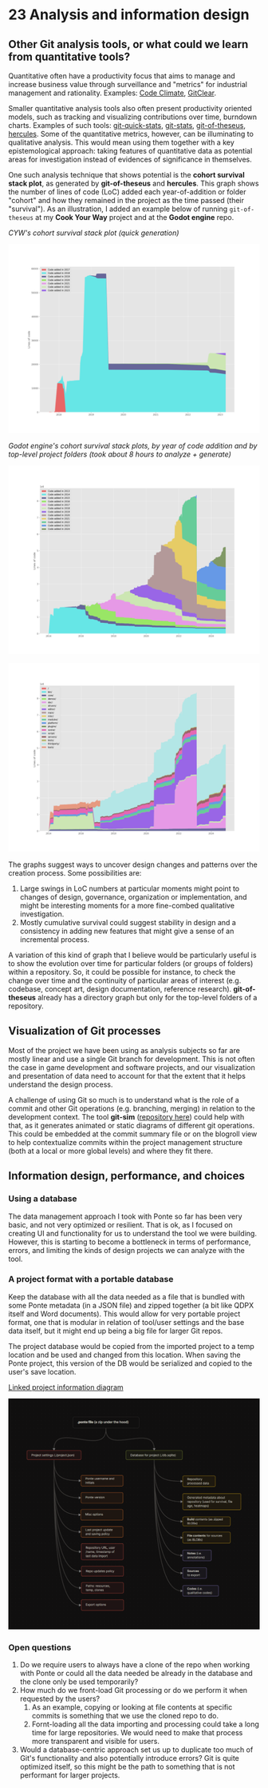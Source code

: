 # 23 Analysis and information design

## Other Git analysis tools, or what could we learn from quantitative tools?

Quantitative often have a productivity focus that aims to manage and increase business value through surveillance and "metrics" for industrial management and rationality. Examples: [Code Climate](https://codeclimate.com/), [GitClear](https://www.gitclear.com/). 

Smaller quantitative analysis tools also often present productivity oriented models, such as tracking and visualizing contributions over time, burndown charts. Examples of such tools: [git-quick-stats](https://github.com/git-quick-stats/git-quick-stats?tab=readme-ov-file#screenshots), [git-stats](https://github.com/IonicaBizau/git-stats?tab=readme-ov-file#cloud-installation), [git-of-theseus](https://github.com/erikbern/git-of-theseus), [hercules](https://github.com/src-d/hercules). Some of the quantitative metrics, however, can be illuminating to qualitative analysis. This would mean using them together with a key epistemological approach: taking features of quantitative data as potential areas for investigation instead of evidences of significance in themselves.

One such analysis technique that shows potential is the **cohort survival stack plot**, as generated by **git-of-theseus** and **hercules**. This graph shows the number of lines of code (LoC) added each year-of-addition or folder "cohort" and how they remained in the project as the time passed (their "survival"). As an illustration, I added an example below of running `git-of-theseus` at my **Cook Your Way** project and at the **Godot engine** repo. 

*CYW's cohort survival stack plot (quick generation)*

![CYW cohort survival plot](<../media/20241120T092308-0500--23_analysis_information_design.png>)

*Godot engine's cohort survival stack plots, by year of code addition and by top-level project folders (took about 8 hours to analyze + generate)*

![](<../media/20241121T140301-0500--23_analysis_information_design.png>)

![](<../media/20241121T150921-0500--23_analysis_information_design.png>)

The graphs suggest ways to uncover design changes and patterns over the creation process. Some possibilities are:

1. Large swings in LoC numbers at particular moments might point to changes of design, governance, organization or implementation, and might be interesting moments for a more fine-combed qualitative investigation.
2. Mostly cumulative survival could suggest stability in design and a consistency in adding new features that might give a sense of an incremental process.

A variation of this kind of graph that I believe would be particularly useful is to show the evolution over time for particular folders (or groups of folders) within a repository. So, it could be possible for instance, to check the change over time and the continuity of particular areas of interest (e.g. codebase, concept art, design documentation, reference research). **git-of-theseus** already has a directory graph but only for the top-level folders of a repository.

## Visualization of Git processes

Most of the project we have been using as analysis subjects so far are mostly linear and use a single Git branch for development. This is not often the case in game development and software projects, and our visualization and presentation of data need to account for that the extent that it helps understand the design process.

A challenge of using Git so much is to understand what is the role of a commit and other Git operations (e.g. branching, merging) in relation to the development context. The tool **git-sim** ([repository here](https://github.com/initialcommit-com/git-sim)) could help with that, as it generates animated or static diagrams of different git operations. This could be embedded at the commit summary file or on the blogroll view to help contextualize commits within the project management structure (both at a local or more global levels) and where they fit there.

## Information design, performance, and choices

### Using a database

The data management approach I took with Ponte so far has been very basic, and not very optimized or resilient. That is ok, as I focused on creating UI and functionality for us to understand the tool we were building. However, this is starting to become a bottleneck in terms of performance, errors, and limiting the kinds of design projects we can analyze with the tool.

### A project format with a portable database

Keep the database with all the data needed as a file that is bundled with some Ponte metadata (in a JSON file) and zipped together (a bit like QDPX itself and Word documents). This would allow for very portable project format, one that is modular in relation of tool/user settings and the base data itself, but it might end up being a big file for larger Git repos.

The project database would be copied from the imported project to a temp location and be used and changed from this location. When saving the Ponte project, this version of the DB would be serialized and copied to the user's save location.

[Linked project information diagram](<../20241118--data-management.canvas>)

![Project information diagram](<../media/20241120T111400-0500--20241118--data-management.png>)

### Open questions

1. Do we require users to always have a clone of the repo when working with Ponte or could all the data needed be already in the database and the clone only be used temporarily?
2. How much do we front-load Git processing or do we perform it when requested by the users?
	1. As an example, copying or looking at file contents at specific commits is something that we use the cloned repo to do.
	2. Fornt-loading all the data importing and processing could take a long time for large repositories. We would need to make that process more transparent and visible for users.
3. Would a database-centric approach set us up to duplicate too much of Git's functionality and also potentially introduce errors? Git is quite optimized itself, so this might be the path to something that is not performant for larger projects.
